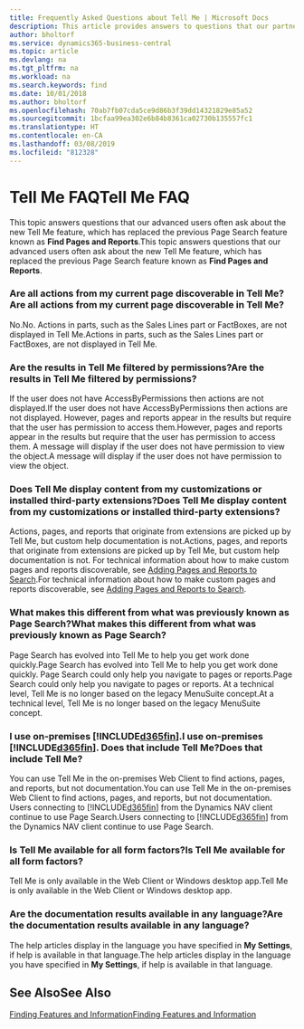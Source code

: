 ```yaml
---
title: Frequently Asked Questions about Tell Me | Microsoft Docs
description: This article provides answers to questions that our partners and customers often ask about Tell Me.
author: bholtorf
ms.service: dynamics365-business-central
ms.topic: article
ms.devlang: na
ms.tgt_pltfrm: na
ms.workload: na
ms.search.keywords: find
ms.date: 10/01/2018
ms.author: bholtorf
ms.openlocfilehash: 70ab7fb07cda5ce9d86b3f39dd14321829e85a52
ms.sourcegitcommit: 1bcfaa99ea302e6b84b8361ca02730b135557fc1
ms.translationtype: HT
ms.contentlocale: en-CA
ms.lasthandoff: 03/08/2019
ms.locfileid: "812328"
---
```

# <a name="tell-me-faq"></a><span data-ttu-id="b93e0-103">Tell Me FAQ</span><span class="sxs-lookup"><span data-stu-id="b93e0-103">Tell Me FAQ</span></span>
<span data-ttu-id="b93e0-104">This topic answers questions that our advanced users often ask about the new Tell Me feature, which has replaced the previous Page Search feature known as **Find Pages and Reports**.</span><span class="sxs-lookup"><span data-stu-id="b93e0-104">This topic answers questions that our advanced users often ask about the new Tell Me feature, which has replaced the previous Page Search feature known as **Find Pages and Reports**.</span></span>

### <a name="are-all-actions-from-my-current-page-discoverable-in-tell-me"></a><span data-ttu-id="b93e0-105">Are all actions from my current page discoverable in Tell Me?</span><span class="sxs-lookup"><span data-stu-id="b93e0-105">Are all actions from my current page discoverable in Tell Me?</span></span>
<span data-ttu-id="b93e0-106">No.</span><span class="sxs-lookup"><span data-stu-id="b93e0-106">No.</span></span> <span data-ttu-id="b93e0-107">Actions in parts, such as the Sales Lines part or FactBoxes, are not displayed in Tell Me.</span><span class="sxs-lookup"><span data-stu-id="b93e0-107">Actions in parts, such as the Sales Lines part or FactBoxes, are not displayed in Tell Me.</span></span>

### <a name="are-the-results-in-tell-me-filtered-by-permissions"></a><span data-ttu-id="b93e0-108">Are the results in Tell Me filtered by permissions?</span><span class="sxs-lookup"><span data-stu-id="b93e0-108">Are the results in Tell Me filtered by permissions?</span></span>
<span data-ttu-id="b93e0-109">If the user does not have AccessByPermissions then actions are not displayed.</span><span class="sxs-lookup"><span data-stu-id="b93e0-109">If the user does not have AccessByPermissions then actions are not displayed.</span></span> <span data-ttu-id="b93e0-110">However, pages and reports appear in the results but require that the user has permission to access them.</span><span class="sxs-lookup"><span data-stu-id="b93e0-110">However, pages and reports appear in the results but require that the user has permission to access them.</span></span> <span data-ttu-id="b93e0-111">A message will display if the user does not have permission to view the object.</span><span class="sxs-lookup"><span data-stu-id="b93e0-111">A message will display if the user does not have permission to view the object.</span></span>

### <a name="does-tell-me-display-content-from-my-customizations-or-installed-third-party-extensions"></a><span data-ttu-id="b93e0-112">Does Tell Me display content from my customizations or installed third-party extensions?</span><span class="sxs-lookup"><span data-stu-id="b93e0-112">Does Tell Me display content from my customizations or installed third-party extensions?</span></span>
<span data-ttu-id="b93e0-113">Actions, pages, and reports that originate from extensions are picked up by Tell Me, but custom help documentation is not.</span><span class="sxs-lookup"><span data-stu-id="b93e0-113">Actions, pages, and reports that originate from extensions are picked up by Tell Me, but custom help documentation is not.</span></span> <span data-ttu-id="b93e0-114">For technical information about how to make custom pages and reports discoverable, see [Adding Pages and Reports to Search](/dynamics365/business-central/dev-itpro/developer/devenv-al-menusuite-functionality).</span><span class="sxs-lookup"><span data-stu-id="b93e0-114">For technical information about how to make custom pages and reports discoverable, see [Adding Pages and Reports to Search](/dynamics365/business-central/dev-itpro/developer/devenv-al-menusuite-functionality).</span></span>

### <a name="what-makes-this-different-from-what-was-previously-known-as-page-search"></a><span data-ttu-id="b93e0-115">What makes this different from what was previously known as Page Search?</span><span class="sxs-lookup"><span data-stu-id="b93e0-115">What makes this different from what was previously known as Page Search?</span></span>
<span data-ttu-id="b93e0-116">Page Search has evolved into Tell Me to help you get work done quickly.</span><span class="sxs-lookup"><span data-stu-id="b93e0-116">Page Search has evolved into Tell Me to help you get work done quickly.</span></span> <span data-ttu-id="b93e0-117">Page Search could only help you navigate to pages or reports.</span><span class="sxs-lookup"><span data-stu-id="b93e0-117">Page Search could only help you navigate to pages or reports.</span></span> <span data-ttu-id="b93e0-118">At a technical level, Tell Me is no longer based on the legacy MenuSuite concept.</span><span class="sxs-lookup"><span data-stu-id="b93e0-118">At a technical level, Tell Me is no longer based on the legacy MenuSuite concept.</span></span>

### <a name="i-use-on-premises-included365finincludesd365finmdmd-does-that-include-tell-me"></a><span data-ttu-id="b93e0-119">I use on-premises [!INCLUDE[d365fin](includes/d365fin_md.md)].</span><span class="sxs-lookup"><span data-stu-id="b93e0-119">I use on-premises [!INCLUDE[d365fin](includes/d365fin_md.md)].</span></span> <span data-ttu-id="b93e0-120">Does that include Tell Me?</span><span class="sxs-lookup"><span data-stu-id="b93e0-120">Does that include Tell Me?</span></span>
<span data-ttu-id="b93e0-121">You can use Tell Me in the on-premises Web Client to find actions, pages, and reports, but not documentation.</span><span class="sxs-lookup"><span data-stu-id="b93e0-121">You can use Tell Me in the on-premises Web Client to find actions, pages, and reports, but not documentation.</span></span> <span data-ttu-id="b93e0-122">Users connecting to [!INCLUDE[d365fin](includes/d365fin_md.md)] from the Dynamics NAV client continue to use Page Search.</span><span class="sxs-lookup"><span data-stu-id="b93e0-122">Users connecting to [!INCLUDE[d365fin](includes/d365fin_md.md)] from the Dynamics NAV client continue to use Page Search.</span></span>

### <a name="is-tell-me-available-for-all-form-factors"></a><span data-ttu-id="b93e0-123">Is Tell Me available for all form factors?</span><span class="sxs-lookup"><span data-stu-id="b93e0-123">Is Tell Me available for all form factors?</span></span>
<span data-ttu-id="b93e0-124">Tell Me is only available in the Web Client or Windows desktop app.</span><span class="sxs-lookup"><span data-stu-id="b93e0-124">Tell Me is only available in the Web Client or Windows desktop app.</span></span>

### <a name="are-the-documentation-results-available-in-any-language"></a><span data-ttu-id="b93e0-125">Are the documentation results available in any language?</span><span class="sxs-lookup"><span data-stu-id="b93e0-125">Are the documentation results available in any language?</span></span>
<span data-ttu-id="b93e0-126">The help articles display in the language you have specified in **My Settings**, if help is available in that language.</span><span class="sxs-lookup"><span data-stu-id="b93e0-126">The help articles display in the language you have specified in **My Settings**, if help is available in that language.</span></span>

## <a name="see-also"></a><span data-ttu-id="b93e0-127">See Also</span><span class="sxs-lookup"><span data-stu-id="b93e0-127">See Also</span></span>  
[<span data-ttu-id="b93e0-128">Finding Features and Information</span><span class="sxs-lookup"><span data-stu-id="b93e0-128">Finding Features and Information</span></span>](ui-search.md)
